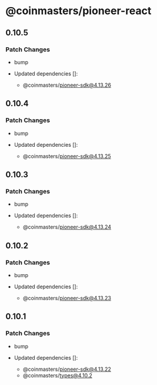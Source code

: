 # @coinmasters/pioneer-react

## 0.10.5

### Patch Changes

- bump

- Updated dependencies []:
  - @coinmasters/pioneer-sdk@4.13.26

## 0.10.4

### Patch Changes

- bump

- Updated dependencies []:
  - @coinmasters/pioneer-sdk@4.13.25

## 0.10.3

### Patch Changes

- bump

- Updated dependencies []:
  - @coinmasters/pioneer-sdk@4.13.24

## 0.10.2

### Patch Changes

- bump

- Updated dependencies []:
  - @coinmasters/pioneer-sdk@4.13.23

## 0.10.1

### Patch Changes

- bump

- Updated dependencies []:
  - @coinmasters/pioneer-sdk@4.13.22
  - @coinmasters/types@4.10.2
